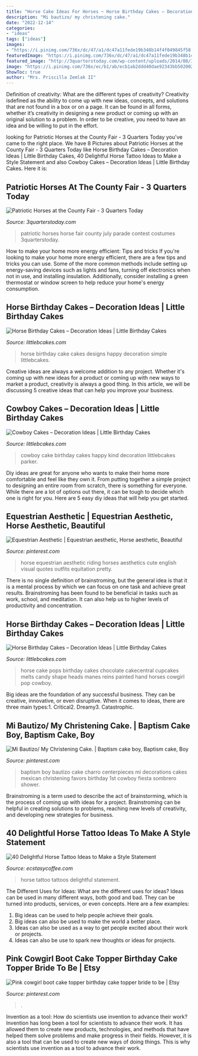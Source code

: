 ```yaml
---
title: "Horse Cake Ideas For Horses ~ Horse Birthday Cakes – Decoration Ideas"
description: "Mi bautizo/ my christening cake."
date: "2022-12-14"
categories:
- "ideas"
tags: ["ideas"]
images:
- "https://i.pinimg.com/736x/dc/47/a1/dc47a11fede19b348b14f4f049845f58.jpg"
featuredImage: "https://i.pinimg.com/736x/dc/47/a1/dc47a11fede19b348b14f4f049845f58.jpg"
featured_image: "http://3quarterstoday.com/wp-content/uploads/2014/08/IMG952924-301.jpg"
image: "https://i.pinimg.com/736x/ec/b1/ab/ecb1ab2ddd40dae92343bb50200282da--aesthetics-horse-quotes.jpg"
ShowToc: true
author: "Mrs. Priscilla Zemlak II"
---
```



Definition of creativity: What are the different types of creativity?
Creativity isdefined as the ability to come up with new ideas, concepts, and solutions that are not found in a box or on a page. It can be found in all forms, whether it’s creativity in designing a new product or coming up with an original solution to a problem. In order to be creative, you need to have an idea and be willing to put in the effort.

	

		
looking for Patriotic Horses at the County Fair - 3 Quarters Today you've came to the right place. We have 8 Pictures about Patriotic Horses at the County Fair - 3 Quarters Today like Horse Birthday Cakes – Decoration Ideas | Little Birthday Cakes, 40 Delightful Horse Tattoo Ideas to Make a Style Statement and also Cowboy Cakes – Decoration Ideas | Little Birthday Cakes. Here it is:
		
    
## Patriotic Horses At The County Fair - 3 Quarters Today

<img loading=lazy src="http://3quarterstoday.com/wp-content/uploads/2014/08/IMG952924-301.jpg" onerror="this.onerror=null;this.src='https://tse3.mm.bing.net/th?id=OIP.Zregt5rT2uj-Q5IwhddgWQHaJ4&amp;pid=15.1';" alt="Patriotic Horses at the County Fair - 3 Quarters Today">

_Source: 3quarterstoday.com_

>patriotic horses horse fair county july parade contest costumes 3quarterstoday. 

	

How to make your home more energy efficient: Tips and tricks
If you're looking to make your home more energy efficient, there are a few tips and tricks you can use. Some of the more common methods include setting up energy-saving devices such as lights and fans, turning off electronics when not in use, and installing insulation. Additionally, consider installing a green thermostat or window screen to help reduce your home's energy consumption.

    
## Horse Birthday Cakes – Decoration Ideas | Little Birthday Cakes

<img loading=lazy src="http://www.littlebcakes.com/wp-content/uploads/2014/01/Horse-Cake-Designs.jpg" onerror="this.onerror=null;this.src='https://tse3.mm.bing.net/th?id=OIP.yCzcMelO0MPkeG0zT7a1wQHaE7&amp;pid=15.1';" alt="Horse Birthday Cakes – Decoration Ideas | Little Birthday Cakes">

_Source: littlebcakes.com_

>horse birthday cake cakes designs happy decoration simple littlebcakes. 

	

Creative ideas are always a welcome addition to any project. Whether it's coming up with new ideas for a product or coming up with new ways to market a product, creativity is always a good thing. In this article, we will be discussing 5 creative ideas that can help you improve your business.

    
## Cowboy Cakes – Decoration Ideas | Little Birthday Cakes

<img loading=lazy src="http://www.littlebcakes.com/wp-content/uploads/2014/02/Cowboy-Cake.jpg" onerror="this.onerror=null;this.src='https://tse1.mm.bing.net/th?id=OIP.xTADRv11sYCvkGf27jbytAHaJ4&amp;pid=15.1';" alt="Cowboy Cakes – Decoration Ideas | Little Birthday Cakes">

_Source: littlebcakes.com_

>cowboy cake birthday cakes happy kind decoration littlebcakes parker. 

	

Diy ideas are great for anyone who wants to make their home more comfortable and feel like they own it. From putting together a simple project to designing an entire room from scratch, there is something for everyone. While there are a lot of options out there, it can be tough to decide which one is right for you. Here are 5 easy diy ideas that will help you get started.

    
## Equestrian Aesthetic | Equestrian Aesthetic, Horse Aesthetic, Beautiful

<img loading=lazy src="https://i.pinimg.com/736x/ec/b1/ab/ecb1ab2ddd40dae92343bb50200282da--aesthetics-horse-quotes.jpg" onerror="this.onerror=null;this.src='https://tse3.mm.bing.net/th?id=OIP.SMRo0iF1DsZwafww1GNyfAHaJ3&amp;pid=15.1';" alt="Equestrian Aesthetic | Equestrian aesthetic, Horse aesthetic, Beautiful">

_Source: pinterest.com_

>horse equestrian aesthetic riding horses aesthetics cute english visual quotes outfits equitation pretty. 

	

There is no single definition of brainstroming, but the general idea is that it is a mental process by which we can focus on one task and achieve great results. Brainstroming has been found to be beneficial in tasks such as work, school, and meditation. It can also help us to higher levels of productivity and concentration.

    
## Horse Birthday Cakes – Decoration Ideas | Little Birthday Cakes

<img loading=lazy src="http://www.littlebcakes.com/wp-content/uploads/2014/01/Horse-Cake-Pops.jpg" onerror="this.onerror=null;this.src='https://tse2.mm.bing.net/th?id=OIP.x5TUFqM7WEjk0LiGwdBnmQHaJ7&amp;pid=15.1';" alt="Horse Birthday Cakes – Decoration Ideas | Little Birthday Cakes">

_Source: littlebcakes.com_

>horse cake pops birthday cakes chocolate cakecentral cupcakes melts candy shape heads manes reins painted hand horses cowgirl pop cowboy. 

	

Big ideas are the foundation of any successful business. They can be creative, innovative, or even disruptive. When it comes to ideas, there are three main types:1. Critical2. Dreamy3. Catastrophic.

    
## Mi Bautizo/ My Christening Cake. | Baptism Cake Boy, Baptism Cake, Boy

<img loading=lazy src="https://i.pinimg.com/736x/ab/b4/91/abb49134be1cd8047859db2f408bbe4f--christening-cakes-baptism-ideas.jpg" onerror="this.onerror=null;this.src='https://tse4.mm.bing.net/th?id=OIP.7JdFXUimunFTRX9WwKw4OAHaKx&amp;pid=15.1';" alt="Mi Bautizo/ My Christening Cake. | Baptism cake boy, Baptism cake, Boy">

_Source: pinterest.com_

>baptism boy bautizo cake charro centerpieces mi decorations cakes mexican christening favors birthday 1st cowboy fiesta sombrero shower. 

	

Brainstroming is a term used to describe the act of brainstorming, which is the process of coming up with ideas for a project. Brainstroming can be helpful in creating solutions to problems, reaching new levels of creativity, and developing new strategies for business.

    
## 40 Delightful Horse Tattoo Ideas To Make A Style Statement

<img loading=lazy src="https://i0.wp.com/www.ecstasycoffee.com/wp-content/uploads/2017/05/blackandgrey-realistictattoo-horse-horsetattoo.jpg?resize=750%2C750" onerror="this.onerror=null;this.src='https://tse3.mm.bing.net/th?id=OIP.YskcGouxiDUUI33ktkVRJgHaHa&amp;pid=15.1';" alt="40 Delightful Horse Tattoo Ideas to Make a Style Statement">

_Source: ecstasycoffee.com_

>horse tattoo tattoos delightful statement. 

	

The Different Uses for Ideas: What are the different uses for ideas?
Ideas can be used in many different ways, both good and bad. They can be turned into products, services, or even concepts. Here are a few examples:
1. Big ideas can be used to help people achieve their goals. 
2. Big ideas can also be used to make the world a better place. 
3. Ideas can also be used as a way to get people excited about their work or projects. 
4. Ideas can also be use to spark new thoughts or ideas for projects.

    
## Pink Cowgirl Boot Cake Topper Birthday Cake Topper Bride To Be | Etsy

<img loading=lazy src="https://i.pinimg.com/736x/dc/47/a1/dc47a11fede19b348b14f4f049845f58.jpg" onerror="this.onerror=null;this.src='https://tse3.mm.bing.net/th?id=OIP.tZFcn_BI1dt1lNr3s064YAHaKC&amp;pid=15.1';" alt="Pink cowgirl boot cake topper birthday cake topper bride to be | Etsy">

_Source: pinterest.com_

>. 

	

Invention as a tool: How do scientists use invention to advance their work?
Invention has long been a tool for scientists to advance their work. It has allowed them to create new products, technologies, and methods that have helped them solve problems and make progress in their fields. However, it is also a tool that can be used to create new ways of doing things. This is why scientists use invention as a tool to advance their work.

